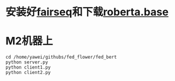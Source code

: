 # 安装好[fairseq](https://github.com/facebookresearch/fairseq/tree/main)和下载[roberta.base](https://github.com/facebookresearch/fairseq/blob/main/examples/roberta/README.md)

# M2机器上
```shell
cd /home/yawei/githubs/fed_flower/fed_bert
python server.py
python client1.py
python client2.py
```